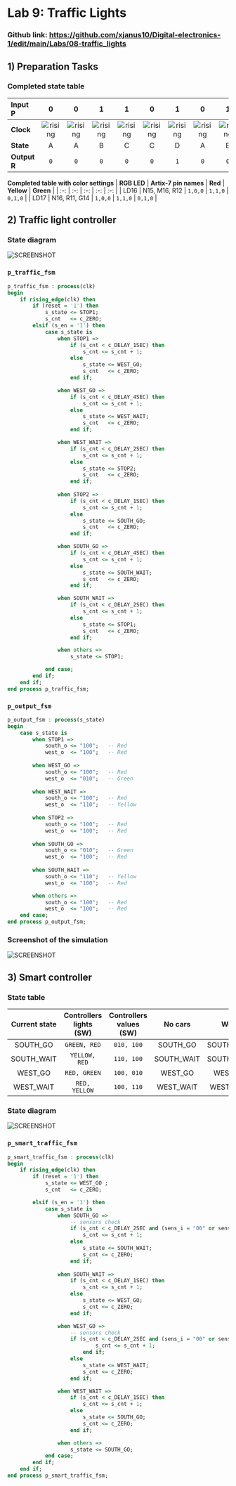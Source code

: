 # Lab 9: Traffic Lights

### Github link: https://github.com/xjanus10/Digital-electronics-1/edit/main/Labs/08-traffic_lights

## 1) Preparation Tasks

### Completed state table
| **Input P** | 0 | 0 | 1 | 1 | 0 | 1 | 0 | 1 | 1 | 1 | 1 | 0 | 0 | 1 | 1 | 1 |
| :-- | :-: | :-: | :-: | :-: | :-: | :-: | :-: | :-: | :-: | :-: | :-: | :-: | :-: | :-: | :-: | :-: |
| **Clock** | ![rising](./src/eq_uparrow.png) | ![rising](./src/eq_uparrow.png) | ![rising](./src/eq_uparrow.png) | ![rising](./src/eq_uparrow.png) | ![rising](./src/eq_uparrow.png) | ![rising](./src/eq_uparrow.png) | ![rising](./src/eq_uparrow.png) | ![rising](./src/eq_uparrow.png) | ![rising](./src/eq_uparrow.png) | ![rising](./src/eq_uparrow.png) | ![rising](./src/eq_uparrow.png) | ![rising](./src/eq_uparrow.png) | ![rising](./src/eq_uparrow.png) | ![rising](./src/eq_uparrow.png) | ![rising](./src/eq_uparrow.png) | ![rising](./src/eq_uparrow.png) |
| **State** | A | A | B | C | C | D | A | B | C | D | B | B | B | C | D | B |
| **Output R** | `0` | `0` | `0` | `0` | `0` | `1` | `0` | `0` | `0` | `1` | `0` | `0` | `0` | `0` | `1` | `0` |

__Completed table with color settings__
| **RGB LED** | **Artix-7 pin names** | **Red** | **Yellow** | **Green** |
| :-: | :-: | :-: | :-: | :-: |
| LD16 | N15, M16, R12 | `1,0,0` | `1,1,0` | `0,1,0` |
| LD17 | N16, R11, G14 | `1,0,0` | `1,1,0` | `0,1,0` |

## 2) Traffic light controller

### State diagram

![SCREENSHOT](./src/1.jpg)

###  `p_traffic_fsm`
```vhdl
p_traffic_fsm : process(clk)
begin
    if rising_edge(clk) then
        if (reset = '1') then       
            s_state <= STOP1;      
            s_cnt   <= c_ZERO;      
        elsif (s_en = '1') then
            case s_state is
                when STOP1 =>
                    if (s_cnt < c_DELAY_1SEC) then
                        s_cnt <= s_cnt + 1;
                    else
                        s_state <= WEST_GO;
                        s_cnt   <= c_ZERO;
                    end if;

                when WEST_GO =>
                    if (s_cnt < c_DELAY_4SEC) then
                        s_cnt <= s_cnt + 1;
                    else
                        s_state <= WEST_WAIT;
                        s_cnt   <= c_ZERO;
                    end if;

                when WEST_WAIT =>
                    if (s_cnt < c_DELAY_2SEC) then
                        s_cnt <= s_cnt + 1;
                    else
                        s_state <= STOP2;
                        s_cnt   <= c_ZERO;
                    end if;
                    
                when STOP2 =>
                    if (s_cnt < c_DELAY_1SEC) then
                        s_cnt <= s_cnt + 1;
                    else
                        s_state <= SOUTH_GO;
                        s_cnt   <= c_ZERO;
                    end if;

                when SOUTH_GO =>
                    if (s_cnt < c_DELAY_4SEC) then
                        s_cnt <= s_cnt + 1;
                    else
                        s_state <= SOUTH_WAIT;
                        s_cnt   <= c_ZERO;
                    end if;

                when SOUTH_WAIT =>
                    if (s_cnt < c_DELAY_2SEC) then
                        s_cnt <= s_cnt + 1;
                    else
                        s_state <= STOP1;
                        s_cnt   <= c_ZERO;
                    end if;

                when others =>
                    s_state <= STOP1;

            end case;
        end if;
    end if;
end process p_traffic_fsm;
```

### `p_output_fsm`
```vhdl
p_output_fsm : process(s_state)
begin
    case s_state is
        when STOP1 =>
            south_o <= "100";   -- Red
            west_o  <= "100";   -- Red
            
        when WEST_GO =>
            south_o <= "100";   -- Red
            west_o  <= "010";   -- Green
            
        when WEST_WAIT =>
            south_o <= "100";   -- Red
            west_o  <= "110";   -- Yellow
            
        when STOP2 =>
            south_o <= "100";   -- Red
            west_o  <= "100";   -- Red
            
        when SOUTH_GO =>
            south_o <= "010";   -- Green
            west_o  <= "100";   -- Red     
        
        when SOUTH_WAIT =>
            south_o <= "110";   -- Yellow
            west_o  <= "100";   -- Red  

        when others =>
            south_o <= "100";   -- Red
            west_o  <= "100";   -- Red
    end case;
end process p_output_fsm;
```
### Screenshot of the simulation
![SCREENSHOT](./src/wave.png)

## 3) Smart controller

### State table

| **Current state** | **Controllers lights (SW)** | **Controllers values (SW)** |**No cars** | **West** | **South** | **Both** |
| :-: | :-: | :-: | :-: | :-: | :-: | :-: |
| SOUTH_GO | `GREEN, RED` | `010, 100` | SOUTH_GO | SOUTH_WAIT | SOUTH_GO | SOUTH_WAIT |
| SOUTH_WAIT | `YELLOW, RED` | `110, 100` | SOUTH_WAIT | SOUTH_WAIT | SOUTH_WAIT | SOUTH_WAIT |
| WEST_GO | `RED, GREEN` | `100, 010` | WEST_GO | WEST_GO |  WEST_WAIT | WEST_WAIT |
| WEST_WAIT | `RED, YELLOW` | `100, 110` | WEST_WAIT | WEST_WAIT | WEST_WAIT | WEST_WAIT |

### State diagram

![SCREENSHOT](./src/2.jpg)

###  `p_smart_traffic_fsm`
```vhdl
p_smart_traffic_fsm : process(clk)
begin
    if rising_edge(clk) then
        if (reset = '1') then
            s_state <= WEST_GO ;
            s_cnt   <= c_ZERO;

        elsif (s_en = '1') then
            case s_state is
                when SOUTH_GO =>
                    -- sensors check
                    if (s_cnt < c_DELAY_2SEC and (sens_i = "00" or sens_i = "10")) then
                        s_cnt <= s_cnt + 1;
                    else
                        s_state <= SOUTH_WAIT;
                        s_cnt <= c_ZERO; 
                    end if;  
                    
                when SOUTH_WAIT =>
                    if (s_cnt < c_DELAY_1SEC) then
                        s_cnt <= s_cnt + 1;
                    else
                        s_state <= WEST_GO;
                        s_cnt <= c_ZERO; 
                    end if;

                when WEST_GO =>
                    -- sensors check
                    if (s_cnt < c_DELAY_2SEC and (sens_i = "00" or sens_i = "01")) then 
                            s_cnt <= s_cnt + 1;
                        end if;
                    else
                        s_state <= WEST_WAIT;
                        s_cnt <= c_ZERO;
                    end if; 

                when WEST_WAIT =>
                    if (s_cnt < c_DELAY_1SEC) then 
                        s_cnt <= s_cnt + 1;
                    else
                        s_state <= SOUTH_GO;
                        s_cnt <= c_ZERO;
                    end if;

                when others =>
                    s_state <= SOUTH_GO;
            end case;
        end if;
    end if;
end process p_smart_traffic_fsm;
```
